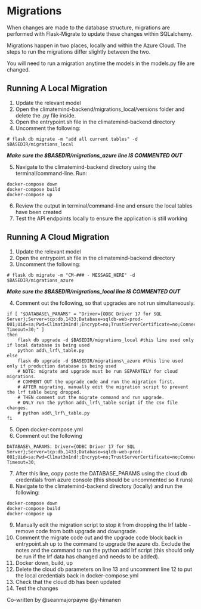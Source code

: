 # Migrations

When changes are made to the database structure, migrations are performed with Flask-Migrate to
update these changes within SQLalchemy.

Migrations happen in two places, locally and within the Azure Cloud. The steps to run the migrations
differ slightly between the two.

You will need to run a migration anytime the models in the models.py file are changed.

## Running A Local Migration

1. Update the relevant model
2. Open the climatemind-backend/migrations\_local/versions folder and delete the .py file inside.
3. Open the entrypoint.sh file in the climatemind-backend directory
4. Uncomment the following:
```
# flask db migrate -m "add all current tables" -d $BASEDIR/migrations_local
```

**_Make sure the $BASEDIR/migrations\_azure line IS COMMENTED OUT_**

5. Navigate to the climatemind-backend directory using the terminal/command-line. Run:

```
docker-compose down
docker-compose build
docker-compose up
```

6. Review the output in terminal/command-line and ensure the local tables have been created
7. Test the API endpoints locally to ensure the application is still working 

## Running A Cloud Migration

1. Update the relevant model
2. Open the entrypoint.sh file in the climatemind-backend directory
3. Uncomment the following:
```
# flask db migrate -m "CM-### - MESSAGE_HERE" -d $BASEDIR/migrations_azure

```
**_Make sure the $BASEDIR/migrations\_local line IS COMMENTED OUT_**

4. Comment out the following, so that upgrades are not run simultaneously.
```
if [ "$DATABASE\_PARAMS" = "Driver={ODBC Driver 17 for SQL Server};Server=tcp:db,1433;Database=sqldb-web-prod-001;Uid=sa;Pwd=Cl1mat3m1nd!;Encrypt=no;TrustServerCertificate=no;Connection Timeout=30;" ]
then
    flask db upgrade -d $BASEDIR/migrations_local #this line used only if local database is being used
    python add\_lrf\_table.py
else
    flask db upgrade -d $BASEDIR/migrations\_azure #this line used only if production database is being used 
    # NOTE: migrate and upgrade must be run SEPARATELY for cloud migrations. 
    # COMMENT OUT the upgrade code and run the migration first.
    # AFTER migrating, manually edit the migration script to prevent the lrf table being dropped. 
    # THEN comment out the migrate command and run upgrade.
    # ONLY run the python add\_lrf\_table script if the csv file changes.
    # python add\_lrf\_table.py
fi
```

5. Open docker-compose.yml
6. Comment out the following

```
DATABASE\_PARAMS: Driver={ODBC Driver 17 for SQL Server};Server=tcp:db,1433;Database=sqldb-web-prod-001;Uid=sa;Pwd=Cl1mat3m1nd!;Encrypt=no;TrustServerCertificate=no;Connection Timeout=30;
```

7. After this line, copy paste the DATABASE_PARAMS using the cloud db credentials from azure console (this should be uncommented so it runs)
8. Navigate to the climatemind-backend directory (locally) and run the following:

```
docker-compose down
docker-compose build
docker-compose up
```

9. Manually edit the migration script to stop it from dropping the lrf table - remove code from both upgrade and downgrade.
10. Comment the migrate code out and the upgrade code block back in entrypoint.sh up to the command to upgrade the azure db. Exclude the notes and the command to run the python add lrf script (this should only be run if the lrf data has changed and needs to be added).
11. Docker down, build, up
12. Delete the cloud db parameters on line 13 and uncomment line 12 to put the local credentials back in docker-compose.yml
12. Check that the cloud db has been updated
13. Test the changes

Co-written by
@seanmajorpayne @y-himanen